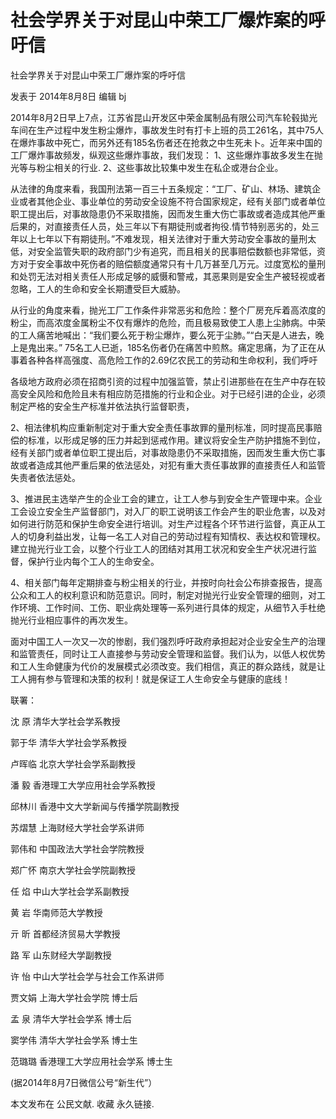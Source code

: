 # 社会学界关于对昆山中荣工厂爆炸案的呼吁信

社会学界关于对昆山中荣工厂爆炸案的呼吁信

发表于 2014年8月8日 编辑 bj

2014年8月2日早上7点，江苏省昆山开发区中荣金属制品有限公司汽车轮毂拋光车间在生产过程中发生粉尘爆炸，事故发生时有打卡上班的员工261名，其中75人在爆炸事故中死亡，而另外还有185名伤者还在抢救之中生死未卜。近年来中国的工厂爆炸事故频发，纵观这些爆炸事故，我们发现： 1、这些爆炸事故多发生在抛光等与粉尘相关的行业. 2、这些事故比较集中发生在私企或港台企业。

从法律的角度来看，我国刑法第一百三十五条规定：“工厂、矿山、林场、建筑企业或者其他企业、事业单位的劳动安全设施不符合国家规定，经有关部门或者单位职工提出后，对事故隐患仍不采取措施，因而发生重大伤亡事故或者造成其他严重后果的，对直接责任人员，处三年以下有期徒刑或者拘役.情节特别恶劣的，处三年以上七年以下有期徒刑。”不难发现，相关法律对于重大劳动安全事故的量刑太低，对安全监管失职的政府部门少有追究，而且相关的民事赔偿数额也非常低，资方对于安全事故中死伤者的赔偿额度通常只有十几万甚至几万元。过度宽松的量刑和处罚无法对相关责任人形成足够的威慑和警戒，其恶果则是安全生产被轻视或者忽略，工人的生命和安全长期遭受巨大威胁。

从行业的角度来看，抛光工厂工作条件非常恶劣和危险：整个厂房充斥着高浓度的粉尘，而高浓度金属粉尘不仅有爆炸的危险，而且极易致使工人患上尘肺病。中荣的工人痛苦地喊出：“我们要么死于粉尘爆炸，要么死于尘肺。”“白天是人进去，晚上是鬼出来。” 75名工人已逝，185名伤者仍在痛苦中煎熬。痛定思痛，为了正在从事着各种各样高强度、高危险工作的2.69亿农民工的劳动和生命权利，我们呼吁

各级地方政府必须在招商引资的过程中加强监管，禁止引进那些在在生产中存在较高安全风险和危险且未有相应防范措施的行业和企业。对于已经引进的企业，必须制定严格的安全生产标准并依法执行监督职责，

2、相法律机构应重新制定对于重大安全责任事故罪的量刑标准，同时提高民事赔偿的标准，以形成足够的压力并起到惩戒作用。建议将安全生产防护措施不到位，经有关部门或者单位职工提出后，对事故隐患仍不采取措施，因而发生重大伤亡事故或者造成其他严重后果的依法惩处，对犯有重大责任事故罪的直接责任人和监管失责者依法惩处。

3、推进民主选举产生的企业工会的建立，让工人参与到安全生产管理中来。企业工会设立安全生产监督部门，对入厂的职工说明该工作会产生的职业危害，以及对如何进行防范和保护生命安全进行培训。对生产过程各个环节进行监督，真正从工人的切身利益出发，让每一名工人对自己的劳动过程有知情权、表达权和管理权。建立抛光行业工会，以整个行业工人的团结对其用工状况和安全生产状况进行监督，保护行业内每个工人的生命安全。

4、相关部门每年定期排查与粉尘相关的行业，并按时向社会公布排查报告，提高公众和工人的权利意识和防范意识。同时，制定对抛光行业安全管理的细则，对工作环境、工作时间、工伤、职业病处理等一系列进行具体的规定，从细节入手杜绝抛光行业相应事件的再次发生。

面对中国工人一次又一次的惨剧，我们强烈呼吁政府承担起对企业安全生产的治理和监管责任，同时让工人直接参与劳动安全管理和监督。我们认为，以低人权优势和工人生命健康为代价的发展模式必须改变。我们相信，真正的群众路线，就是让工人拥有参与管理和决策的权利！就是保证工人生命安全与健康的底线！

联署：

沈 原 清华大学社会学系教授

郭于华 清华大学社会学系教授

卢晖临 北京大学社会学系副教授

潘 毅 香港理工大学应用社会学系教授

邱林川 香港中文大学新闻与传播学院副教授

苏熠慧 上海财经大学社会学系讲师

郭伟和 中国政法大学社会学院教授

郑广怀 南京大学社会学院副教授

任 焰 中山大学社会学系副教授

黄 岩 华南师范大学教授

亓 昕 首都经济贸易大学教授

路 军 山东财经大学副教授

许 怡 中山大学社会学与社会工作系讲师

贾文娟 上海大学社会学院 博士后

孟 泉 清华大学社会学系 博士后

窦学伟 清华大学社会学系 博士生

范璐璐 香港理工大学应用社会学系 博士生

(据2014年8月7日微信公号“新生代”）

本文发布在 公民文献. 收藏 永久链接.